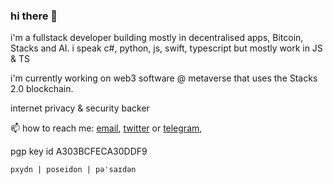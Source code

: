 ### hi there 👋

i'm a fullstack developer building mostly in decentralised apps, Bitcoin, Stacks and AI. i speak c#, python, js, swift, typescript but mostly work in JS & TS

i'm currently working on web3 software @ metaverse that uses the Stacks 2.0 blockchain.

internet privacy & security backer

📫 how to reach me: [email](mailto:pxydn@protonmail.com), [twitter](https://twitter.com/pxydn) or [telegram](https://t.me/pxydn), 

pgp key id A303BCFECA30DDF9

`pxydn | poseidon | pəˈsaɪdən` 
